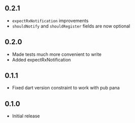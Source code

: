 ## 0.2.1
- `expectRxNotification` improvements
- `shouldNotify` and `shouldRegister` fields are now optional

## 0.2.0
- Made tests much more convenient to write
- Added expectRxNotification

## 0.1.1
- Fixed dart version constraint to work with pub pana

## 0.1.0
- Initial release